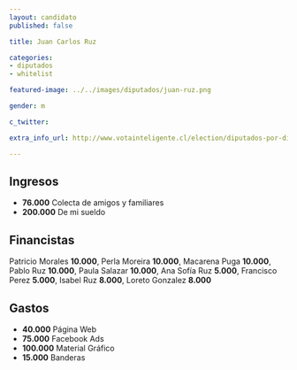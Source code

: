 ```yaml
---
layout: candidato
published: false

title: Juan Carlos Ruz 

categories:
- diputados
- whitelist

featured-image: ../../images/diputados/juan-ruz.png

gender: m

c_twitter: 

extra_info_url: http://www.votainteligente.cl/election/diputados-por-distrito-25/juan-carlos-ruz-herrera

---
```



## Ingresos


- **76.000** Colecta de amigos y familiares
- **200.000** De mi sueldo


## Financistas


Patricio Morales **10.000**, Perla Moreira **10.000**, Macarena Puga **10.000**, Pablo Ruz **10.000**, Paula Salazar **10.000**, Ana Sofía Ruz **5.000**, Francisco Perez **5.000**, Isabel Ruz **8.000**, Loreto Gonzalez **8.000**


## Gastos


- **40.000** Página Web
- **75.000** Facebook Ads
- **100.000** Material Gráfico
- **15.000** Banderas


